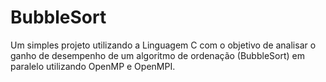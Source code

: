 # BubbleSort
Um simples projeto utilizando a Linguagem C com o objetivo de analisar o ganho de desempenho de um algoritmo de ordenação (BubbleSort) em paralelo utilizando OpenMP e OpenMPI.
